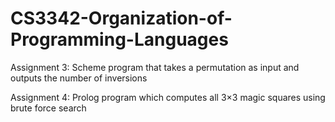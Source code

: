 # CS3342-Organization-of-Programming-Languages

Assignment 3: Scheme program that takes a permutation as input and outputs the number of inversions

Assignment 4: Prolog program which computes all 3×3 magic squares using brute force search
